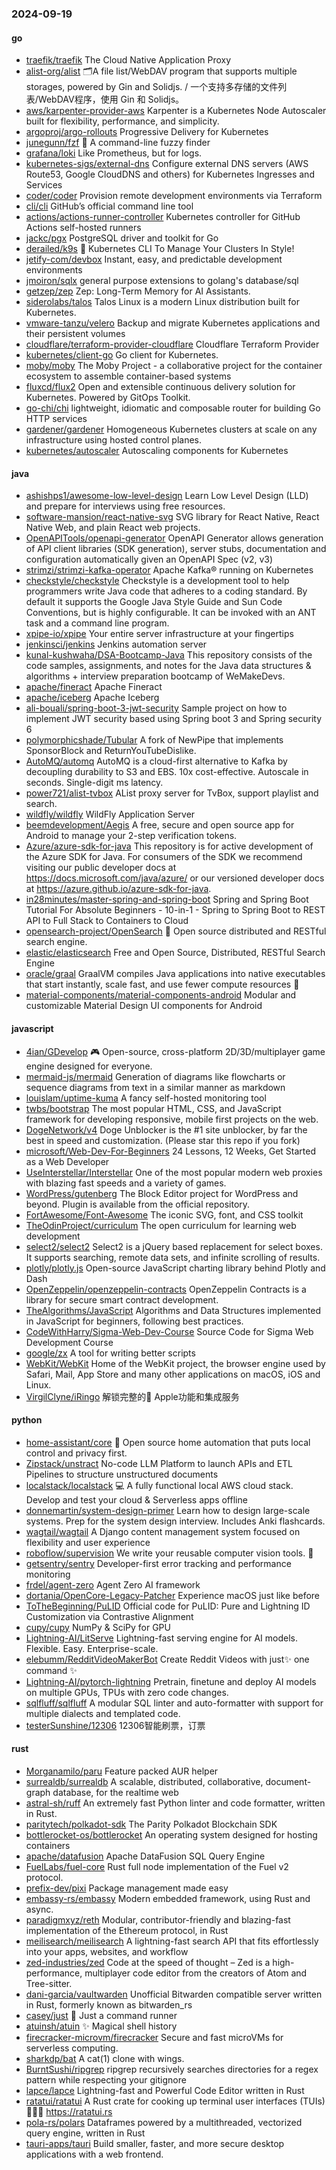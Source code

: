 ### 2024-09-19

#### go
* [traefik/traefik](https://github.com/traefik/traefik) The Cloud Native Application Proxy
* [alist-org/alist](https://github.com/alist-org/alist) 🗂️A file list/WebDAV program that supports multiple storages, powered by Gin and Solidjs. / 一个支持多存储的文件列表/WebDAV程序，使用 Gin 和 Solidjs。
* [aws/karpenter-provider-aws](https://github.com/aws/karpenter-provider-aws) Karpenter is a Kubernetes Node Autoscaler built for flexibility, performance, and simplicity.
* [argoproj/argo-rollouts](https://github.com/argoproj/argo-rollouts) Progressive Delivery for Kubernetes
* [junegunn/fzf](https://github.com/junegunn/fzf) 🌸 A command-line fuzzy finder
* [grafana/loki](https://github.com/grafana/loki) Like Prometheus, but for logs.
* [kubernetes-sigs/external-dns](https://github.com/kubernetes-sigs/external-dns) Configure external DNS servers (AWS Route53, Google CloudDNS and others) for Kubernetes Ingresses and Services
* [coder/coder](https://github.com/coder/coder) Provision remote development environments via Terraform
* [cli/cli](https://github.com/cli/cli) GitHub’s official command line tool
* [actions/actions-runner-controller](https://github.com/actions/actions-runner-controller) Kubernetes controller for GitHub Actions self-hosted runners
* [jackc/pgx](https://github.com/jackc/pgx) PostgreSQL driver and toolkit for Go
* [derailed/k9s](https://github.com/derailed/k9s) 🐶 Kubernetes CLI To Manage Your Clusters In Style!
* [jetify-com/devbox](https://github.com/jetify-com/devbox) Instant, easy, and predictable development environments
* [jmoiron/sqlx](https://github.com/jmoiron/sqlx) general purpose extensions to golang's database/sql
* [getzep/zep](https://github.com/getzep/zep) Zep: Long-Term Memory for ‍AI Assistants.
* [siderolabs/talos](https://github.com/siderolabs/talos) Talos Linux is a modern Linux distribution built for Kubernetes.
* [vmware-tanzu/velero](https://github.com/vmware-tanzu/velero) Backup and migrate Kubernetes applications and their persistent volumes
* [cloudflare/terraform-provider-cloudflare](https://github.com/cloudflare/terraform-provider-cloudflare) Cloudflare Terraform Provider
* [kubernetes/client-go](https://github.com/kubernetes/client-go) Go client for Kubernetes.
* [moby/moby](https://github.com/moby/moby) The Moby Project - a collaborative project for the container ecosystem to assemble container-based systems
* [fluxcd/flux2](https://github.com/fluxcd/flux2) Open and extensible continuous delivery solution for Kubernetes. Powered by GitOps Toolkit.
* [go-chi/chi](https://github.com/go-chi/chi) lightweight, idiomatic and composable router for building Go HTTP services
* [gardener/gardener](https://github.com/gardener/gardener) Homogeneous Kubernetes clusters at scale on any infrastructure using hosted control planes.
* [kubernetes/autoscaler](https://github.com/kubernetes/autoscaler) Autoscaling components for Kubernetes

#### java
* [ashishps1/awesome-low-level-design](https://github.com/ashishps1/awesome-low-level-design) Learn Low Level Design (LLD) and prepare for interviews using free resources.
* [software-mansion/react-native-svg](https://github.com/software-mansion/react-native-svg) SVG library for React Native, React Native Web, and plain React web projects.
* [OpenAPITools/openapi-generator](https://github.com/OpenAPITools/openapi-generator) OpenAPI Generator allows generation of API client libraries (SDK generation), server stubs, documentation and configuration automatically given an OpenAPI Spec (v2, v3)
* [strimzi/strimzi-kafka-operator](https://github.com/strimzi/strimzi-kafka-operator) Apache Kafka® running on Kubernetes
* [checkstyle/checkstyle](https://github.com/checkstyle/checkstyle) Checkstyle is a development tool to help programmers write Java code that adheres to a coding standard. By default it supports the Google Java Style Guide and Sun Code Conventions, but is highly configurable. It can be invoked with an ANT task and a command line program.
* [xpipe-io/xpipe](https://github.com/xpipe-io/xpipe) Your entire server infrastructure at your fingertips
* [jenkinsci/jenkins](https://github.com/jenkinsci/jenkins) Jenkins automation server
* [kunal-kushwaha/DSA-Bootcamp-Java](https://github.com/kunal-kushwaha/DSA-Bootcamp-Java) This repository consists of the code samples, assignments, and notes for the Java data structures & algorithms + interview preparation bootcamp of WeMakeDevs.
* [apache/fineract](https://github.com/apache/fineract) Apache Fineract
* [apache/iceberg](https://github.com/apache/iceberg) Apache Iceberg
* [ali-bouali/spring-boot-3-jwt-security](https://github.com/ali-bouali/spring-boot-3-jwt-security) Sample project on how to implement JWT security based using Spring boot 3 and Spring security 6
* [polymorphicshade/Tubular](https://github.com/polymorphicshade/Tubular) A fork of NewPipe that implements SponsorBlock and ReturnYouTubeDislike.
* [AutoMQ/automq](https://github.com/AutoMQ/automq) AutoMQ is a cloud-first alternative to Kafka by decoupling durability to S3 and EBS. 10x cost-effective. Autoscale in seconds. Single-digit ms latency.
* [power721/alist-tvbox](https://github.com/power721/alist-tvbox) AList proxy server for TvBox, support playlist and search.
* [wildfly/wildfly](https://github.com/wildfly/wildfly) WildFly Application Server
* [beemdevelopment/Aegis](https://github.com/beemdevelopment/Aegis) A free, secure and open source app for Android to manage your 2-step verification tokens.
* [Azure/azure-sdk-for-java](https://github.com/Azure/azure-sdk-for-java) This repository is for active development of the Azure SDK for Java. For consumers of the SDK we recommend visiting our public developer docs at https://docs.microsoft.com/java/azure/ or our versioned developer docs at https://azure.github.io/azure-sdk-for-java.
* [in28minutes/master-spring-and-spring-boot](https://github.com/in28minutes/master-spring-and-spring-boot) Spring and Spring Boot Tutorial For Absolute Beginners - 10-in-1 - Spring to Spring Boot to REST API to Full Stack to Containers to Cloud
* [opensearch-project/OpenSearch](https://github.com/opensearch-project/OpenSearch) 🔎 Open source distributed and RESTful search engine.
* [elastic/elasticsearch](https://github.com/elastic/elasticsearch) Free and Open Source, Distributed, RESTful Search Engine
* [oracle/graal](https://github.com/oracle/graal) GraalVM compiles Java applications into native executables that start instantly, scale fast, and use fewer compute resources 🚀
* [material-components/material-components-android](https://github.com/material-components/material-components-android) Modular and customizable Material Design UI components for Android

#### javascript
* [4ian/GDevelop](https://github.com/4ian/GDevelop) 🎮 Open-source, cross-platform 2D/3D/multiplayer game engine designed for everyone.
* [mermaid-js/mermaid](https://github.com/mermaid-js/mermaid) Generation of diagrams like flowcharts or sequence diagrams from text in a similar manner as markdown
* [louislam/uptime-kuma](https://github.com/louislam/uptime-kuma) A fancy self-hosted monitoring tool
* [twbs/bootstrap](https://github.com/twbs/bootstrap) The most popular HTML, CSS, and JavaScript framework for developing responsive, mobile first projects on the web.
* [DogeNetwork/v4](https://github.com/DogeNetwork/v4) Doge Unblocker is the #1 site unblocker, by far the best in speed and customization. (Please star this repo if you fork)
* [microsoft/Web-Dev-For-Beginners](https://github.com/microsoft/Web-Dev-For-Beginners) 24 Lessons, 12 Weeks, Get Started as a Web Developer
* [UseInterstellar/Interstellar](https://github.com/UseInterstellar/Interstellar) One of the most popular modern web proxies with blazing fast speeds and a variety of games.
* [WordPress/gutenberg](https://github.com/WordPress/gutenberg) The Block Editor project for WordPress and beyond. Plugin is available from the official repository.
* [FortAwesome/Font-Awesome](https://github.com/FortAwesome/Font-Awesome) The iconic SVG, font, and CSS toolkit
* [TheOdinProject/curriculum](https://github.com/TheOdinProject/curriculum) The open curriculum for learning web development
* [select2/select2](https://github.com/select2/select2) Select2 is a jQuery based replacement for select boxes. It supports searching, remote data sets, and infinite scrolling of results.
* [plotly/plotly.js](https://github.com/plotly/plotly.js) Open-source JavaScript charting library behind Plotly and Dash
* [OpenZeppelin/openzeppelin-contracts](https://github.com/OpenZeppelin/openzeppelin-contracts) OpenZeppelin Contracts is a library for secure smart contract development.
* [TheAlgorithms/JavaScript](https://github.com/TheAlgorithms/JavaScript) Algorithms and Data Structures implemented in JavaScript for beginners, following best practices.
* [CodeWithHarry/Sigma-Web-Dev-Course](https://github.com/CodeWithHarry/Sigma-Web-Dev-Course) Source Code for Sigma Web Development Course
* [google/zx](https://github.com/google/zx) A tool for writing better scripts
* [WebKit/WebKit](https://github.com/WebKit/WebKit) Home of the WebKit project, the browser engine used by Safari, Mail, App Store and many other applications on macOS, iOS and Linux.
* [VirgilClyne/iRingo](https://github.com/VirgilClyne/iRingo) 解锁完整的 Apple功能和集成服务

#### python
* [home-assistant/core](https://github.com/home-assistant/core) 🏡 Open source home automation that puts local control and privacy first.
* [Zipstack/unstract](https://github.com/Zipstack/unstract) No-code LLM Platform to launch APIs and ETL Pipelines to structure unstructured documents
* [localstack/localstack](https://github.com/localstack/localstack) 💻 A fully functional local AWS cloud stack. Develop and test your cloud & Serverless apps offline
* [donnemartin/system-design-primer](https://github.com/donnemartin/system-design-primer) Learn how to design large-scale systems. Prep for the system design interview. Includes Anki flashcards.
* [wagtail/wagtail](https://github.com/wagtail/wagtail) A Django content management system focused on flexibility and user experience
* [roboflow/supervision](https://github.com/roboflow/supervision) We write your reusable computer vision tools. 💜
* [getsentry/sentry](https://github.com/getsentry/sentry) Developer-first error tracking and performance monitoring
* [frdel/agent-zero](https://github.com/frdel/agent-zero) Agent Zero AI framework
* [dortania/OpenCore-Legacy-Patcher](https://github.com/dortania/OpenCore-Legacy-Patcher) Experience macOS just like before
* [ToTheBeginning/PuLID](https://github.com/ToTheBeginning/PuLID) Official code for PuLID: Pure and Lightning ID Customization via Contrastive Alignment
* [cupy/cupy](https://github.com/cupy/cupy) NumPy & SciPy for GPU
* [Lightning-AI/LitServe](https://github.com/Lightning-AI/LitServe) Lightning-fast serving engine for AI models. Flexible. Easy. Enterprise-scale.
* [elebumm/RedditVideoMakerBot](https://github.com/elebumm/RedditVideoMakerBot) Create Reddit Videos with just✨ one command ✨
* [Lightning-AI/pytorch-lightning](https://github.com/Lightning-AI/pytorch-lightning) Pretrain, finetune and deploy AI models on multiple GPUs, TPUs with zero code changes.
* [sqlfluff/sqlfluff](https://github.com/sqlfluff/sqlfluff) A modular SQL linter and auto-formatter with support for multiple dialects and templated code.
* [testerSunshine/12306](https://github.com/testerSunshine/12306) 12306智能刷票，订票

#### rust
* [Morganamilo/paru](https://github.com/Morganamilo/paru) Feature packed AUR helper
* [surrealdb/surrealdb](https://github.com/surrealdb/surrealdb) A scalable, distributed, collaborative, document-graph database, for the realtime web
* [astral-sh/ruff](https://github.com/astral-sh/ruff) An extremely fast Python linter and code formatter, written in Rust.
* [paritytech/polkadot-sdk](https://github.com/paritytech/polkadot-sdk) The Parity Polkadot Blockchain SDK
* [bottlerocket-os/bottlerocket](https://github.com/bottlerocket-os/bottlerocket) An operating system designed for hosting containers
* [apache/datafusion](https://github.com/apache/datafusion) Apache DataFusion SQL Query Engine
* [FuelLabs/fuel-core](https://github.com/FuelLabs/fuel-core) Rust full node implementation of the Fuel v2 protocol.
* [prefix-dev/pixi](https://github.com/prefix-dev/pixi) Package management made easy
* [embassy-rs/embassy](https://github.com/embassy-rs/embassy) Modern embedded framework, using Rust and async.
* [paradigmxyz/reth](https://github.com/paradigmxyz/reth) Modular, contributor-friendly and blazing-fast implementation of the Ethereum protocol, in Rust
* [meilisearch/meilisearch](https://github.com/meilisearch/meilisearch) A lightning-fast search API that fits effortlessly into your apps, websites, and workflow
* [zed-industries/zed](https://github.com/zed-industries/zed) Code at the speed of thought – Zed is a high-performance, multiplayer code editor from the creators of Atom and Tree-sitter.
* [dani-garcia/vaultwarden](https://github.com/dani-garcia/vaultwarden) Unofficial Bitwarden compatible server written in Rust, formerly known as bitwarden_rs
* [casey/just](https://github.com/casey/just) 🤖 Just a command runner
* [atuinsh/atuin](https://github.com/atuinsh/atuin) ✨ Magical shell history
* [firecracker-microvm/firecracker](https://github.com/firecracker-microvm/firecracker) Secure and fast microVMs for serverless computing.
* [sharkdp/bat](https://github.com/sharkdp/bat) A cat(1) clone with wings.
* [BurntSushi/ripgrep](https://github.com/BurntSushi/ripgrep) ripgrep recursively searches directories for a regex pattern while respecting your gitignore
* [lapce/lapce](https://github.com/lapce/lapce) Lightning-fast and Powerful Code Editor written in Rust
* [ratatui/ratatui](https://github.com/ratatui/ratatui) A Rust crate for cooking up terminal user interfaces (TUIs) 👨‍🍳🐀 https://ratatui.rs
* [pola-rs/polars](https://github.com/pola-rs/polars) Dataframes powered by a multithreaded, vectorized query engine, written in Rust
* [tauri-apps/tauri](https://github.com/tauri-apps/tauri) Build smaller, faster, and more secure desktop applications with a web frontend.
